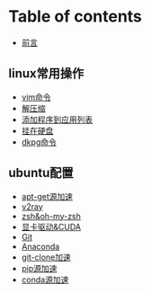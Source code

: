 # Table of contents

* [前言](README.md)

## linux常用操作 <a id="00-basic-operation"></a>

* [vim命令](00-basic-operation/00-vim.md)
* [解压缩](00-basic-operation/01-tar.md)
* [添加程序到应用列表](00-basic-operation/02-add-desktop.md)
* [挂在硬盘](00-basic-operation/03-mount-disk.md)
* [dkpg命令]()

## ubuntu配置 <a id="01-ubuntu-setting"></a>

* [apt-get源加速](01-ubuntu-setting/00-apt-get.md)
* [v2ray](01-ubuntu-setting/01-v2ray.md)
* [zsh&oh-my-zsh]()
* [显卡驱动&CUDA]()
* [Git]()
* [Anaconda]()
* [git-clone加速]()
* [pip源加速]()
* [conda源加速]()


